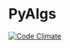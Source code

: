 # PyAlgs
[![Code Climate](https://codeclimate.com/github/vinee109/PyAlgs/badges/gpa.svg)](https://codeclimate.com/github/vinee109/PyAlgs)
